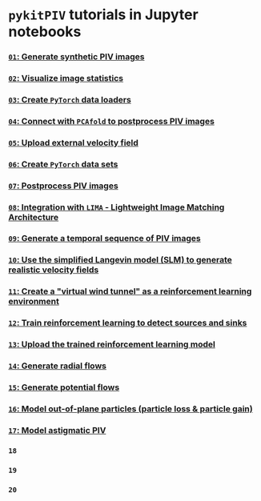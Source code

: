 # `pykitPIV` tutorials in Jupyter notebooks

### [`01`: Generate synthetic PIV images]()

### [`02`: Visualize image statistics]()

### [`03`: Create `PyTorch` data loaders]()

### [`04`: Connect with `PCAfold` to postprocess PIV images]()

### [`05`: Upload external velocity field]()

### [`06`: Create `PyTorch` data sets]()

### [`07`: Postprocess PIV images]()

### [`08`: Integration with `LIMA` - Lightweight Image Matching Architecture]()

### [`09`: Generate a temporal sequence of PIV images]()

### [`10`: Use the simplified Langevin model (SLM) to generate realistic velocity fields]()

### [`11`: Create a "virtual wind tunnel" as a reinforcement learning environment]()

### [`12`: Train reinforcement learning to detect sources and sinks]()

### [`13`: Upload the trained reinforcement learning model]()

### [`14`: Generate radial flows]()

### [`15`: Generate potential flows]()

### [`16`: Model out-of-plane particles (particle loss & particle gain)]()

### [`17`: Model astigmatic PIV]()

### `18` 

### `19` 

### `20` 